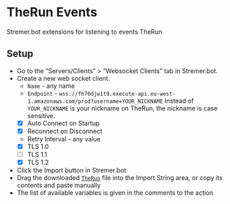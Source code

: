 # TheRun Events
Stremer.bot extensions for listening to events TheRun
## Setup
* Go to the “Servers/Clients” > “Websocket Clients” tab in Stremer.bot.
* Create a new web socket client.
  - `Name` - any name
  - `Endpoint` - `wss://fh76djw1t9.execute-api.eu-west-1.amazonaws.com/prod?username=YOUR_NICKNAME` Instead of `YOUR_NICKNAME` is your nickname on TheRun, the nickname is case sensitive.
  - [x] Auto Connect on Startup 
  - [x] Reconnect on Disconnect
  - Retry Interval - any value
  - [x] TLS 1.0 
  - [ ] TLS 1.1
  - [x] TLS 1.2
* Click the Import button in Stremer.bot
* Drag the downloaded [`TheRun`](https://github.com/c0y0tl/therun.events/releases) file into the Import String area, or copy its contents and paste manually
* The list of available variables is given in the comments to the action

